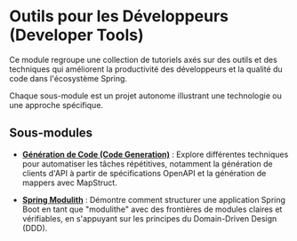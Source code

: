 # Outils pour les Développeurs (Developer Tools)

Ce module regroupe une collection de tutoriels axés sur des outils et des techniques qui améliorent la productivité des développeurs et la qualité du code dans l'écosystème Spring.

Chaque sous-module est un projet autonome illustrant une technologie ou une approche spécifique.

## Sous-modules

-   [**Génération de Code (Code Generation)**](./code-generation-tutorial/README.md) : Explore différentes techniques pour automatiser les tâches répétitives, notamment la génération de clients d'API à partir de spécifications OpenAPI et la génération de mappers avec MapStruct.

-   [**Spring Modulith**](./modulith-tutorial/README.md) : Démontre comment structurer une application Spring Boot en tant que "modulithe" avec des frontières de modules claires et vérifiables, en s'appuyant sur les principes du Domain-Driven Design (DDD).
